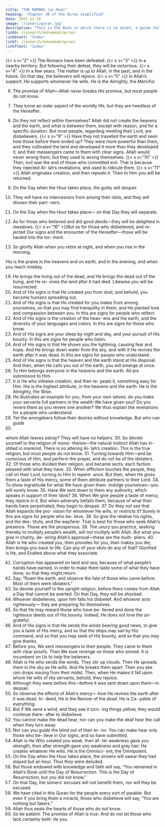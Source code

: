 ```yaml
---
title: "THE ROMANS (ar-Rum)"
heading: "Chapter 30 of the Quran Simplified"
date: 2021-11-20
image: "/covers/quran.jpg"
description: "This is the Book in which there is no doubt, a guide for the righteous."
linkb: /research/mohammad/quran/
linkbtext: "Index"
linkf: /research/mohammad/quran/
linkftext: "Index"
---
```




<!-- 1. Alif, Lam, Meem. -->
{{< s v="2" >}}  The Romans have been defeated.
{{< s v="3" >}}  In a nearby territory. But following their defeat, they will be victorious.
{{< s v="4" >}}  In a few years. The matter is up to Allah, in the past, and in the future. On that day, the
believers will rejoice.
{{< s v="5" >}}  In Allah’s support. He supports whomever He wills. He is the Almighty, the Merciful.

6. The promise of Allah—Allah never breaks His promise, but most people do not know.

7. They know an outer aspect of the worldly life, but they are heedless of the Hereafter.
8. Do they not reflect within themselves? Allah did not create the heavens and the earth,
and what is between them, except with reason, and for a specific duration. But most
people, regarding meeting their Lord, are disbelievers.
{{< s v="9" >}}  Have they not travelled the earth and seen how those before them ended up? They were
more powerful than them, and they cultivated the land and developed it more than
they developed it, and their messengers came to them with clear signs. Allah would never
wrong them, but they used to wrong themselves.
{{< s v="10" >}}  Then, evil was the end of those who committed evil. That is because they rejected Al-
lah’s revelations, and used to ridicule them.
{{< s v="11" >}}  Allah originates creation, and then repeats it. Then to Him you will be returned.
12. On the Day when the Hour takes place, the guilty will despair.
13. They will have no intercessors from among
their idols, and they will disown their part-
ners.
14. On the Day when the Hour takes place—
on that Day they will separate.
15. As for those who believed and did good
deeds—they will be delighted in meadows.
{{< s v="16" >}}But as for those who disbelieved, and re-
jected Our signs and the encounter of the
Hereafter—those will be hauled into the tor-
ment.
17. So glorify Allah when you retire at night,
and when you rise in the morning.


His is the praise in the heavens and on earth, and in the evening, and when you reach midday.

19. He brings the living out of the dead, and He
brings the dead out of the living, and He re-
vives the land after it had died. Likewise you
will be resurrected.
20. And of His signs is that He created you
from dust; and behold, you become humans
spreading out.
21. And of His signs is that He created for you
mates from among yourselves, so that you
may find tranquility in them; and He planted
love and compassion between you. In this are
signs for people who reflect.
22. And of His signs is the creation of the heav-
ens and the earth, and the diversity of your
languages and colors. In this are signs for
those who know.
23. And of His signs are your sleep by night
and day, and your pursuit of His bounty. In
this are signs for people who listen.
24. And of His signs is that He shows you the
lightning, causing fear and hope. And He
brings down water from the sky, and with it
He revives the earth after it was dead. In this
are signs for people who understand.
25. And of His signs is that the heaven and the
earth stand at His disposal. And then, when
He calls you out of the earth, you will emerge
at once.
26. To Him belongs everyone in the heavens
and the earth. All are submissive to Him.
27. It is He who initiates creation, and then re-
peats it, something easy for Him. His is the
highest attribute, in the heavens and the
earth. He is the Almighty, the Wise.
28. He illustrates an example for you, from
your own selves: do you make your servants
full partners in the wealth We have given
you? Do you revere them as you revere one
another? We thus explain the revelations for
a people who understand.
29. Yet the wrongdoers follow their desires
without knowledge. But who can guide
18.
whom Allah leaves astray? They will have no
helpers.
30. So devote yourself to the religion of mono-
theism—the natural instinct Allah has in-
stilled in mankind. There is no altering Al-
lah’s creation. This is the true religion, but
most people do not know.
31. Turning towards Him—and be conscious
of Him, and perform the prayer, and do not
be of the idolaters.
32. Of those who divided their religion, and
became sects; each faction pleased with what
they have.
33. When affliction touches the people, they
call on their Lord, turning to Him in repent-
ance. But then, when He gives them a taste of
His mercy, some of them attribute partners to
their Lord.
34. To show ingratitude for what We have
given them. Indulge yourselves—you will
surely know.
35. Have We sent down to them any authority,
which speaks in support of their idols?
36. When We give people a taste of mercy, they
rejoice in it. But when adversity befalls them,
because of what their hands have perpetrated,
they begin to despair.
37. Do they not see that Allah expands the pro-
vision for whomever He wills, or restricts it?
Surely in this are signs for people who be-
lieve.
38. So give the relative his rights, and the des-
titute, and the wayfarer. That is best for those
who seek Allah’s presence. Those are the
prosperous.
39. The usury you practice, seeking thereby to
multiply people’s wealth, will not multiply
with Allah. But what you give in charity, de-
siring Allah’s approval—these are the multi-
pliers.
40. Allah is He who created you, then provides
for you, then makes you die, then brings you
back to life. Can any of your idols do any of
that? Glorified is He, and Exalted above what
they associate.

41. Corruption has appeared on land and sea, because of what people’s hands have earned,
in order to make them taste some of what they have done, so that they might return.
42. Say, “Roam the earth, and observe the fate
of those who came before. Most of them were idolaters.”
43. So devote yourself to the upright religion,
before there comes from Allah a Day that
cannot be averted. On that Day, they will be
shocked.
44. Whoever disbelieves, upon him falls his
disbelief. And whoever acts righteously—
they are preparing for themselves.
45. So that He may reward those who have be-
lieved and done the righteous deeds out of
His bounty. Indeed, He does not love the un-
grateful.
46. And of His signs is that He sends the winds
bearing good news, to give you a taste of His
mercy, and so that the ships may sail by His
command, and so that you may seek of His
bounty, and so that you may give thanks.
47. Before you, We sent messengers to their
people. They came to them with clear proofs.
Then We took revenge on those who sinned.
It is incumbent on Us to help the believers.
48. Allah is He who sends the winds. They stir
up clouds. Then He spreads them in the sky
as He wills. And He breaks them apart. Then
you see rain drops issuing from their midst.
Then, when He makes it fall upon whom He
wills of His servants, behold, they rejoice.
49. Although they were before this—before it
was sent down upon them—in despair.
50. So observe the effects of Allah’s mercy—
how He revives the earth after it was dead. In-
deed, He is the Reviver of the dead. He is Ca-
pable of everything.
51. But if We send a wind, and they see it turn-
ing things yellow, they would continue there-
after to disbelieve.
52. You cannot make the dead hear, nor can
you make the deaf hear the call when they
turn away.
53. Nor can you guide the blind out of their er-
ror. You can make hear only those who be-
lieve in Our signs, and so have submitted.
54. Allah is He Who created you weak, then af-
ter weakness gave you strength, then after
strength gave you weakness and gray hair. He
creates whatever He wills. He is the Omnisci-
ent, the Omnipotent.
55. On the Day when the Hour takes place, the
sinners will swear they had stayed but an
hour. Thus they were deluded.
56. But those endowed with knowledge and
faith will say, “You remained in Allah’s Book
until the Day of Resurrection. This is the Day
of Resurrection, but you did not know.”
57. On that Day, the sinners’ excuses will not
benefit them, nor will they be excused.
58. We have cited in this Quran for the people
every sort of parable. But even if you bring
them a miracle, those who disbelieve will say,
“You are nothing but fakers.”
59. Allah thus seals the hearts of those who do
not know.
60. So be patient. The promise of Allah is true.
And do not let those who lack certainty belit-
tle you.



